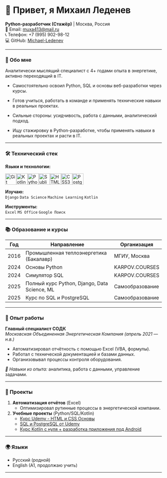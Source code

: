 # 👋 Привет, я Михаил Леденев 

**Python-разработчик (Стажёр)** | Москва, Россия  
📧 Email: [muxa413@mail.ru](mailto:muxa413@mail.ru)  
📞 Телефон: +7 (995) 902-98-12  
💻 GitHub: [Michael-Ledenev](https://github.com/Michael-Ledenev)  

---

### 🚀 Обо мне
Аналитически мыслящий специалист с 4+ годами опыта в энергетике, активно переходящий в IT.  
- Самостоятельно освоил Python, SQL и основы веб-разработки через курсы.  
- Готов учиться, работать в команде и применять технические навыки в реальных проектах.  
- Сильные стороны: усидчивость, работа с данными, аналитический подход.

- Ищу стажировку в Python-разработке, чтобы применять навыки в реальных проектах и расти в IT.

---

### 🛠️ Технический стек
**Языки и технологии:**
<p align="left">
<a href="https://git-scm.com/" target="_blank" rel="noreferrer"><img src="https://raw.githubusercontent.com/danielcranney/readme-generator/main/public/icons/skills/git-colored.svg" width="36" height="36" alt="Git" /></a><a href="https://kotlinlang.org/" target="_blank" rel="noreferrer"><img src="https://raw.githubusercontent.com/danielcranney/readme-generator/main/public/icons/skills/kotlin-colored.svg" width="36" height="36" alt="Kotlin" /></a><a href="https://www.python.org/" target="_blank" rel="noreferrer"><img src="https://raw.githubusercontent.com/danielcranney/readme-generator/main/public/icons/skills/python-colored.svg" width="36" height="36" alt="Python" /></a><a href="https://www.sublimetext.com/index2" target="_blank" rel="noreferrer"><img src="https://raw.githubusercontent.com/danielcranney/readme-generator/main/public/icons/skills/sublimetext.svg" width="36" height="36" alt="Sublime Text" /></a><a href="https://developer.mozilla.org/en-US/docs/Glossary/HTML5" target="_blank" rel="noreferrer"><img src="https://raw.githubusercontent.com/danielcranney/readme-generator/main/public/icons/skills/html5-colored.svg" width="36" height="36" alt="HTML5" /></a><a href="https://www.w3.org/TR/CSS/#css" target="_blank" rel="noreferrer"><img src="https://raw.githubusercontent.com/danielcranney/readme-generator/main/public/icons/skills/css3-colored.svg" width="36" height="36" alt="CSS3" /></a><a href="https://www.postgresql.org/" target="_blank" rel="noreferrer"><img src="https://raw.githubusercontent.com/danielcranney/readme-generator/main/public/icons/skills/postgresql-colored.svg" width="36" height="36" alt="PostgreSQL" /></a>
</p>

**Изучаю:**  
`Django` `Data Science` `Machine Learning` `Kotlin`  

**Инструменты:**  
`Excel` `MS Office` `Google Поиск`  

---

### 📚 Образование и курсы
| Год | Направление | Организация |
|------|------------|-------------|
| 2016 | Промышленная теплоэнергетика (Бакалавр) | МГИУ, Москва |
| 2024 | Основы Python | KARPOV.COURSES |
| 2024 | Симулятор SQL | KARPOV.COURSES |
| 2025 | Полный курс Python, Django, Data Science, ML | Самообразование |
| 2025 | Курс по SQL и PostgreSQL | Самообразование |

---

### 💼 Опыт работы
**Главный специалист СОДК**  
*Московская Объединенная Энергетическая Компания (апрель 2021 — н.в.)*  
- Автоматизировал отчётность с помощью Excel (VBA, формулы).  
- Работал с технической документацией и базами данных.  
- Организовывал процессы контроля оборудования.  

*🔹 Навыки из опыта:* аналитика, работа с данными, управление задачами.  

---

### 📌 Проекты
1. **Автоматизация отчётов** (Excel)  
   - Оптимизировал рутинные процессы в энергетической компании.  
2. **Учебные проекты** (Python/SQL/Kotlin)  
   - [Курс Udemy - HTML и CSS Основы](https://github.com/Michael-Ledenev/Udemy_HTML-CSS?tab=readme-ov-file)
   - [SQL и PostgreSQL от Udemy](https://github.com/Michael-Ledenev/Udemy_PostgreSQL)
   - [Курс Kotlin с нуля + разработка приложения под Android](https://github.com/Michael-Ledenev/Udemy_Kotlin_from-scratch)

---

### 🌍 Языки
- Русский (родной)  
- English (A1, продолжаю учить)  

---

